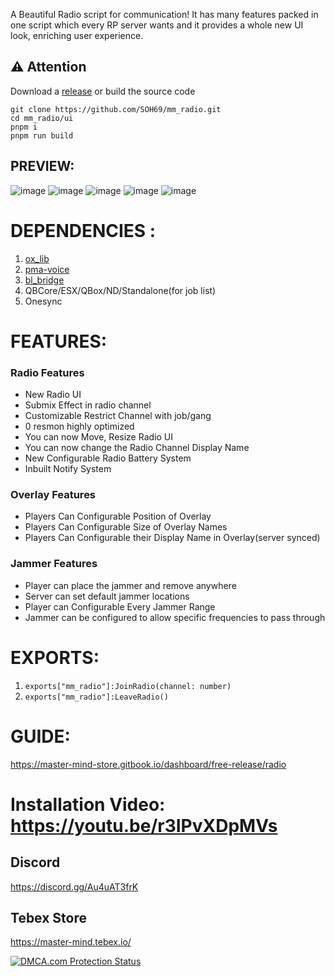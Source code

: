A Beautiful Radio script for communication! It has many features packed in one script which every RP server wants and it provides a whole new UI look, enriching user experience.

## ⚠️ Attention
Download a [release](https://github.com/SOH69/mm_radio/releases/) or build the source code
```
git clone https://github.com/SOH69/mm_radio.git
cd mm_radio/ui
pnpm i
pnpm run build
```

## PREVIEW:
![image](https://imgur.com/yCTqYt5.png)
![image](https://imgur.com/bCqA0PD.png)
![image](https://imgur.com/1AfG7YP.png)
![image](https://imgur.com/6pJxXz5.png)
![image](https://imgur.com/xlg8Lrh.png)

# DEPENDENCIES :  
1. [ox_lib](https://github.com/overextended/ox_lib)
2. [pma-voice](https://github.com/AvarianKnight/pma-voice)
3. [bl_bridge](https://github.com/Byte-Labs-Studio/bl_bridge)
4. QBCore/ESX/QBox/ND/Standalone(for job list)
5. Onesync

# FEATURES:
### Radio Features
- New Radio UI
- Submix Effect in radio channel
- Customizable Restrict Channel with job/gang
- 0 resmon highly optimized
- You can now Move, Resize Radio UI
- You can now change the Radio Channel Display Name
- New Configurable Radio Battery System
- Inbuilt Notify System

### Overlay Features
- Players Can Configurable Position of Overlay
- Players Can Configurable Size of Overlay Names
- Players Can Configurable their Display Name in Overlay(server synced)

### Jammer Features
- Player can place the jammer and remove anywhere
- Server can set default jammer locations
- Player can Configurable Every Jammer Range
- Jammer can be configured to allow specific frequencies to pass through


# EXPORTS:
1. `exports["mm_radio"]:JoinRadio(channel: number)`
2. `exports["mm_radio"]:LeaveRadio()`

# GUIDE:
https://master-mind-store.gitbook.io/dashboard/free-release/radio

# Installation Video: https://youtu.be/r3IPvXDpMVs

## Discord
https://discord.gg/Au4uAT3frK

## Tebex Store
https://master-mind.tebex.io/

<a href="//www.dmca.com/Protection/Status.aspx?ID=a7958e65-13a0-476f-9ffe-7c07409cc14a" title="DMCA.com Protection Status" class="dmca-badge"> <img src ="https://images.dmca.com/Badges/dmca_protected_sml_120h.png?ID=a7958e65-13a0-476f-9ffe-7c07409cc14a"  alt="DMCA.com Protection Status" /></a>  <script src="https://images.dmca.com/Badges/DMCABadgeHelper.min.js"> </script>
